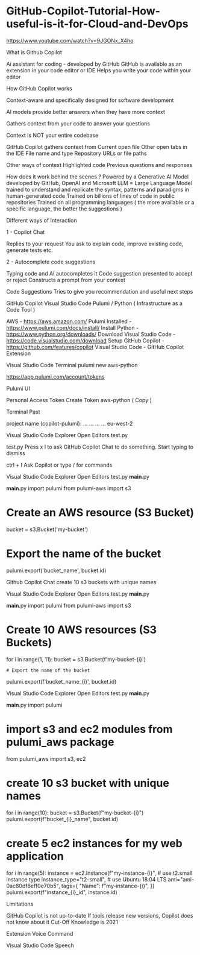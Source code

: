 # GitHub-Copilot-Tutorial-How-useful-is-it-for-Cloud-and-DevOps

https://www.youtube.com/watch?v=9JGONx_X4ho 

What is Github Copilot

Ai assistant for coding - developed by GitHub
GitHub is available as an extension in your code editor or IDE
Helps you write your code within your editor 

How GitHub Copilot works 

Context-aware and specifically designed for software development 

AI models provide better answers when they have more context 

Gathers context from your code to answer your questions 

Context is NOT your entire codebase

GitHub Copilot gathers context from
Current open file
Other open tabs in the IDE
File name and type
Repository URLs or file paths

Other ways of context
Highlighted code 
Previous questions and responses

How does it work behind the scenes ?
Powered by a Generative AI Model developed by GitHub, OpenAI and Microsoft
LLM = Large Language Model trained to understand and replicate the syntax, patterns and paradigms in human-generated code
Trained on billions of lines of code in public repositories
Trained on all programming languages ( the more available or a specific language, the better the suggestions )

Different ways of Interaction

1 - Copilot Chat

Replies to your request
You ask to explain code, improve existing code, generate tests etc.

2 - Autocomplete code suggestions

Typing code and AI autocompletes it
Code suggestion presented to accept or reject 
Constructs a prompt from your context

Code Suggestions
Tries to give you recommendation and useful next steps

GitHub Copilot
Visual Studio Code
Pulumi / Python ( Infrastructure as a Code Tool )

AWS - https://aws.amazon.com/ 
Pulumi Installed - https://www.pulumi.com/docs/install/ 
Install Python - https://www.python.org/downloads/ 
Download Visual Studio Code - https://code.visualstudio.com/download 
Setup GitHub Copilot - https://github.com/features/copilot 
Visual Studio Code - GitHub Copilot Extension

Visual Studio Code
Terminal
pulumi new aws-python

https://app.pulumi.com/account/tokens 

Pulumi UI

Personal Access Token 
Create Token
aws-python ( Copy )

Terminal 
Past

project name (copilot-pulumi):
…
…
…
…
eu-west-2

Visual Studio Code
Explorer
Open Editors
test.py

test.py
Press x I to ask GitHub Copilot Chat to do something. Start typing to dismiss 

ctrl + I
Ask Copilot or type / for commands

Visual Studio Code
Explorer
Open Editors
test.py
__main__.py

__main__.py
import pulumi
from pulumi-aws import s3

# Create an AWS resource (S3 Bucket)
bucket = s3.Bucket('my-bucket')

# Export the name of the bucket 
pulumi.export('bucket_name', bucket.id)

Github Copilot Chat
create 10 s3 buckets with unique names

Visual Studio Code
Explorer
Open Editors
test.py
__main__.py

__main__.py
import pulumi
from pulumi-aws import s3

# Create 10 AWS resources (S3 Buckets)
for i in range(1, 11):
    bucket = s3.Bucket(f'my-bucket-{i}')

    # Export the name of the bucket 
pulumi.export(f'bucket_name_{i}', bucket.id)

Visual Studio Code
Explorer
Open Editors
test.py
__main__.py

__main__.py
import pulumi
# import s3 and ec2 modules from pulumi_aws package 
from pulumi_aws import s3, ec2 

# create 10 s3 bucket with unique names
for i in range(10):
    bucket = s3.Bucket(f"my-bucket-{i}")
    pulumi.export(f"bucket_{i}_name", bucket.id)

# create 5 ec2 instances for my web application 
for i in range(5):
    instance = ec2.Instance(f"my-instance-{i}", 
        # use  t2.small instance type
        instance_type="t2-small",
        # use Ubuntu 18.04 LTS
        ami="ami-0ac80df6eff0e70b5",
        tags={
            "Name": f"my-instance-{i}",
        })
    pulumi.export(f"instance_{i}_id", instance.id)

Limitations

GitHub Copilot is not up-to-date
If tools release new versions, Copilot does not know about it
Cut-Off Knowledge is 2021

Extension Voice Command 

Visual Studio Code Speech 















